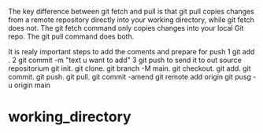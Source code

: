 The key difference between git fetch and pull is that git pull copies changes from a remote repository directly into your working directory, while git fetch does not. The git fetch command only copies changes into your local Git repo. The git pull command does both.

It is realy important steps to add the coments and prepare for push
1 git add .
2 git commit -m "text u want to add"
3 git push to send it to out source repositorium
git init.
git clone.
git branch -M main.
git checkout.
git add.
git commit.
git push.
git pull.
git commit -amend
git remote add origin
git pusg -u origin main

# working_directory
